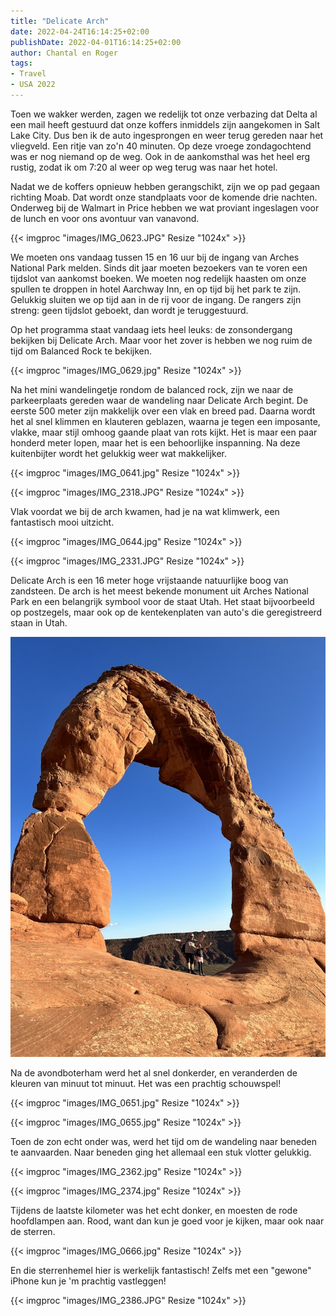 ```yaml
---
title: "Delicate Arch"
date: 2022-04-24T16:14:25+02:00
publishDate: 2022-04-01T16:14:25+02:00
author: Chantal en Roger
tags:
- Travel
- USA 2022
---
```


Toen we wakker werden, zagen we redelijk tot onze verbazing dat Delta al een mail heeft gestuurd dat onze koffers inmiddels zijn aangekomen in Salt Lake City. Dus ben ik de auto ingesprongen en weer terug gereden naar het vliegveld. Een ritje van zo'n 40 minuten. Op deze vroege zondagochtend was er nog niemand op de weg. Ook in de aankomsthal was het heel erg rustig, zodat ik om 7:20 al weer op weg terug was naar het hotel.

Nadat we de koffers opnieuw hebben gerangschikt, zijn we op pad gegaan richting Moab. Dat wordt onze standplaats voor de komende drie nachten. Onderweg bij de Walmart in Price hebben we wat proviant ingeslagen voor de lunch en voor ons avontuur van vanavond.

{{< imgproc "images/IMG_0623.JPG" Resize "1024x" >}}

We moeten ons vandaag tussen 15 en 16 uur bij de ingang van Arches National Park melden. Sinds dit jaar moeten bezoekers van te voren een tijdslot van aankomst boeken. We moeten nog redelijk haasten om onze spullen te droppen in hotel Aarchway Inn, en op tijd bij het park te zijn. Gelukkig sluiten we op tijd aan in de rij voor de ingang. De rangers zijn streng: geen tijdslot geboekt, dan wordt je teruggestuurd.

Op het programma staat vandaag iets heel leuks: de zonsondergang bekijken bij Delicate Arch. Maar voor het zover is hebben we nog ruim de tijd om Balanced Rock te bekijken.

{{< imgproc "images/IMG_0629.jpg" Resize "1024x" >}}

Na het mini wandelingetje rondom de balanced rock, zijn we naar de parkeerplaats gereden waar de wandeling naar Delicate Arch begint. De eerste 500 meter zijn makkelijk over een vlak en breed pad. Daarna wordt het al snel klimmen en klauteren geblazen, waarna je tegen een imposante, vlakke, maar stijl omhoog gaande plaat van rots kijkt. Het is maar een paar honderd meter lopen, maar het is een behoorlijke inspanning. Na deze kuitenbijter wordt het gelukkig weer wat makkelijker.

{{< imgproc "images/IMG_0641.jpg"  Resize "1024x" >}}

{{< imgproc "images/IMG_2318.JPG"  Resize "1024x" >}}

Vlak voordat we bij de arch kwamen, had je na wat klimwerk, een fantastisch mooi uitzicht.

{{< imgproc "images/IMG_0644.jpg"  Resize "1024x" >}}

{{< imgproc "images/IMG_2331.JPG"  Resize "1024x" >}}

Delicate Arch is een 16 meter hoge vrijstaande natuurlijke boog van zandsteen. De arch is het meest bekende monument uit Arches National Park en een belangrijk symbool voor de staat Utah. Het staat bijvoorbeeld op postzegels, maar ook op de kentekenplaten van auto's die geregistreerd staan in Utah.

![Example image](images/IMG_2337.JPG)

Na de avondboterham werd het al snel donkerder, en veranderden de kleuren van minuut tot minuut. Het was een prachtig schouwspel!

{{< imgproc "images/IMG_0651.jpg" Resize "1024x" >}}

{{< imgproc "images/IMG_0655.jpg" Resize "1024x" >}}

Toen de zon echt onder was, werd het tijd om de wandeling naar beneden te aanvaarden. Naar beneden ging het allemaal een stuk vlotter gelukkig.

{{< imgproc "images/IMG_2362.jpg" Resize "1024x" >}}

{{< imgproc "images/IMG_2374.jpg" Resize "1024x" >}}

Tijdens de laatste kilometer was het echt donker, en moesten de rode hoofdlampen aan. Rood, want dan kun je goed voor je kijken, maar ook naar de sterren.

{{< imgproc "images/IMG_0666.jpg" Resize "1024x" >}}

En die sterrenhemel hier is werkelijk fantastisch! Zelfs met een "gewone" iPhone kun je 'm prachtig vastleggen!

{{< imgproc "images/IMG_2386.JPG" Resize "1024x" >}}
